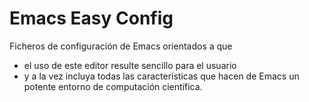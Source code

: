 Emacs Easy Config
=================

Ficheros de configuración de Emacs orientados a que 

* el uso de este editor resulte sencillo para el usuario
* y a la vez incluya todas las características que hacen de Emacs un potente entorno de computación científica.